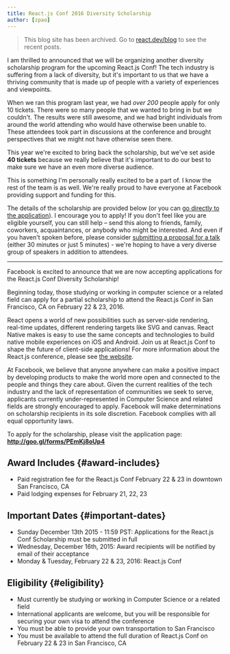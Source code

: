 ```yaml
---
title: React.js Conf 2016 Diversity Scholarship
author: [zpao]
---
```


<div class="scary">

> This blog site has been archived. Go to [react.dev/blog](https://react.dev/blog) to see the recent posts.

</div>

I am thrilled to announced that we will be organizing another diversity scholarship program for the upcoming React.js Conf! The tech industry is suffering from a lack of diversity, but it's important to us that we have a thriving community that is made up of people with a variety of experiences and viewpoints.

When we ran this program last year, we had *over 200* people apply for only 10 tickets. There were so many people that we wanted to bring in but we couldn't. The results were still awesome, and we had bright individuals from around the world attending who would have otherwise been unable to. These attendees took part in discussions at the conference and brought perspectives that we might not have otherwise seen there.

This year we're excited to bring back the scholarship, but we've set aside **40 tickets** because we really believe that it's important to do our best to make sure we have an even more diverse audience.

This is something I'm personally really excited to be a part of. I know the rest of the team is as well. We're really proud to have everyone at Facebook providing support and funding for this.

The details of the scholarship are provided below (or you can [go directly to the application](http://goo.gl/forms/PEmKj8oUp4)). I encourage you to apply! If you don't feel like you are eligible yourself, you can still help – send this along to friends, family, coworkers, acquaintances, or anybody who might be interested. And even if you haven't spoken before, please consider [submitting a proposal for a talk](http://conf.reactjs.com/) (either 30 minutes or just 5 minutes) - we're hoping to have a very diverse group of speakers in addition to attendees.


- - -

Facebook is excited to announce that we are now accepting applications for the React.js Conf Diversity Scholarship!

Beginning today, those studying or working in computer science or a related field can apply for a partial scholarship to attend the React.js Conf in San Francisco, CA on February 22 & 23, 2016.

React opens a world of new possibilities such as server-side rendering, real-time updates, different rendering targets like SVG and canvas. React Native makes is easy to use the same concepts and technologies to build native mobile experiences on iOS and Android. Join us at React.js Conf to shape the future of client-side applications! For more information about the React.js conference, please see [the website](http://conf.reactjs.com/).

At Facebook, we believe that anyone anywhere can make a positive impact by developing products to make the world more open and connected to the people and things they care about. Given the current realities of the tech industry and the lack of representation of communities we seek to serve, applicants currently under-represented in Computer Science and related fields are strongly encouraged to apply. Facebook will make determinations on scholarship recipients in its sole discretion. Facebook complies with all equal opportunity laws.

To apply for the scholarship, please visit the application page: **<http://goo.gl/forms/PEmKj8oUp4>**

## Award Includes {#award-includes}

* Paid registration fee for the React.js Conf February 22 & 23 in downtown San Francisco, CA
* Paid lodging expenses for February 21, 22, 23

## Important Dates {#important-dates}

* Sunday December 13th 2015 - 11:59 PST: Applications for the React.js Conf Scholarship must be submitted in full
* Wednesday, December 16th, 2015: Award recipients will be notified by email of their acceptance
* Monday & Tuesday, February 22 & 23, 2016: React.js Conf

## Eligibility {#eligibility}

* Must currently be studying or working in Computer Science or a related field
* International applicants are welcome, but you will be responsible for securing your own visa to attend the conference
* You must be able to provide your own transportation to San Francisco
* You must be available to attend the full duration of React.js Conf on February 22 & 23 in San Francisco, CA
